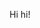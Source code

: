 Hi hi!
<!---
luddosaurus/luddosaurus is a ✨ special ✨ repository because its `README.md` (this file) appears on your GitHub profile.
You can click the Preview link to take a look at your changes.
--->
